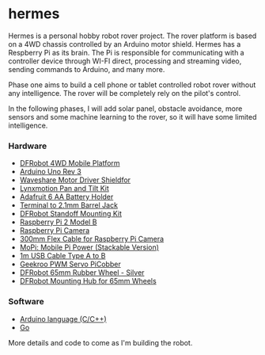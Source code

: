 # hermes

Hermes is a personal hobby robot rover project. The rover platform is based on
a 4WD chassis controlled by an Arduino motor shield. Hermes has a Respberry Pi
as its brain. The Pi is responsible for communicating with a controller device
through WI-FI direct, processing and streaming video, sending commands to
Arduino, and many more.

Phase one aims to build a cell phone or tablet controlled robot rover without
any intelligence. The rover will be completely rely on the pilot's control.

In the following phases, I will add solar panel, obstacle avoidance, more sensors
and some machine learning to the rover, so it will have some limited intelligence.

### Hardware

* [DFRobot 4WD Mobile Platform](http://www.robotshop.com/ca/en/dfrobot-4wd-arduino-mobile-platform.html)
* [Arduino Uno Rev 3](http://www.robotshop.com/ca/en/arduino-uno-usb-microcontroller-rev-3.html)
* [Waveshare Motor Driver Shieldfor](http://www.robotshop.com/ca/en/600-ma-dual-h-bridge-motor-driver-shieldfor-dc-steppers-l293d.html)
* [Lynxmotion Pan and Tilt Kit](http://www.robotshop.com/ca/en/lynxmotion-pan-and-tilt-kit-aluminium2.html)
* [Adafruit 6 AA Battery Holder](http://www.robotshop.com/ca/en/adafruit-battery-holder-barrel-jack.html)
* [Terminal to 2.1mm Barrel Jack](http://www.robotshop.com/ca/en/terminal-barrel-jack.html)
* [DFRobot Standoff Mounting Kit](http://www.robotshop.com/ca/en/standoff-mounting-kit.html)
* [Raspberry Pi 2 Model B](https://www.buyapi.ca/product/raspberry-pi-2-model-b-armv7-with-1g-ram/)
* [Raspberry Pi Camera](https://www.buyapi.ca/product/raspberry-pi-camera-board-add-on/)
* [300mm Flex Cable for Raspberry Pi Camera](http://www.robotshop.com/ca/en/300mm-flex-cable-raspberry-pi-camera.html)
* [MoPi: Mobile Pi Power (Stackable Version)](https://www.buyapi.ca/product/mopi-mobile-pi-power-stackable-version/)
* [1m USB Cable Type A to B](http://www.robotshop.com/ca/en/1m-usb-cable-type-a-to-b.html)
* [Geekroo PWM Servo PiCobber](http://www.robotshop.com/ca/en/pwm-servo-driver-picobber-raspberry-pi-hat.html)
* [DFRobot 65mm Rubber Wheel - Silver](http://www.robotshop.com/ca/en/dfrobot-rubber-wheel-pair-silver.html)
* [DFRobot Mounting Hub for 65mm Wheels](http://www.robotshop.com/ca/en/mounting-hub-pair-dfrobot-wheels.html)

### Software

* [Arduino language (C/C++)](https://www.arduino.cc/en/Reference/HomePage)
* [Go](https://golang.org/)

More details and code to come as I'm building the robot.
